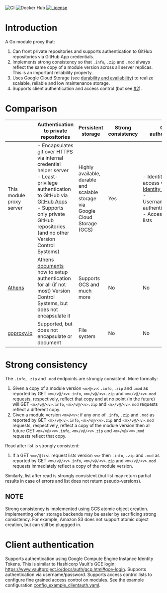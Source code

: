 ![CI](https://github.com/go-mod-proxy/go-mod-proxy/workflows/ci/badge.svg)
![Docker Hub](https://img.shields.io/docker/image-size/jbrekelmans/go-module-proxy?sort=date)
[![License](https://img.shields.io/badge/License-Apache%202.0-yellowgreen.svg)](https://opensource.org/licenses/Apache-2.0)

# Introduction
A Go module proxy that:
1. Can front private repositories and supports authentication to GitHub repositories via GitHub App credentials.
1. Implements strong consistency so that `.info`, `.zip` and `.mod` always reflect the same copy of a module version across all server replicas. This is an important reliability property.
1. Uses Google Cloud Storage (see [durability and availability](https://cloud.google.com/storage/docs/storage-classes)) to realize scalable, reliable and low maintenance storage.
1. Supports client authentication and access control (but see [#2](https://github.com/go-mod-proxy/go-mod-proxy/issues/2)).

# Comparison
| | Authentication to private repositories | Persistent storage | Strong consistency | Client authentication | Community (as of 16 Sep 2020) | Caches sumdb (privacy) |
|---|---|---|---|---|---|---|
| This module proxy server | - Encapsulates git over HTTPS via internal credential helper server<br/>- Least-privilege authentication to GitHub via [GitHub Apps](https://developer.github.com/apps/)<br/>- Supports only private GitHub repositories (and no other Version Control Systems) | Highly available, durable and scalable storage via Google Cloud Storage (GCS) | Yes | - Identity-based access via [Instance Identity JWTs](https://cloud.google.com/compute/docs/instances/verifying-instance-identity)<br/>- Username/password authentication<br/>- Access control lists | [0 stars](https://github.com/go-mod-proxy/go-mod-proxy) | [No, see #1](https://github.com/go-mod-proxy/go-mod-proxy/issues/1) |
| [Athens](https://docs.gomods.io/) | Athens [documents](https://docs.gomods.io/configuration/authentication/) how to setup authentication for all (if not most) Version Control Systems, but does not encapsulate it | Supports GCS and much more | No | No | [3.3k stars](https://github.com/gomods/athens) | No |
| [goproxy.io](https://github.com/goproxyio/goproxy) | Supported, but does not encapsulate or document | File system | No | No | [4.3k stars](https://github.com/goproxyio/goproxy) | - |

# Strong consistency
The `.info`, `.zip` and `.mod` endpoints are strongly consistent. More formally:
1. Given a copy of a module version `<m>@<v>`: `.info`, `.zip` and `.mod` as reported by GET `<m>/v@/<v>.info`, `<m>/v@/<v>.zip` and `<m>/v@/<v>.mod` requests, respectively, reflect that copy and at no point (in the future) will GET `<m>/v@/<v>.info`, `<m>/v@/<v>.zip` and `<m>/v@/<v>.mod` requests reflect a different copy.
2. Given a module version `<m>@<v>`: if any one of `.info`, `.zip` and `.mod` as reported by GET `<m>/v@<v>.info`, `<m>/v@/<v>.zip` and `<m>/v@/<v>.mod` requests, respectively, reflect a copy of the module version then all future GET `<m>/v@/<v>.info`, `<m>/v@/<v>.zip` and `<m>/v@/<v>.mod` requests reflect that copy.

Read after list is strongly consistent:
1. If a GET `<m>/@list` request lists version `<v>` then `.info`, `.zip` and `.mod` as reported by GET `<m>/v@/<v>.info`, `<m>/v@/<v>.zip` and `<m>/v@/<v>.mod` requests immediately reflect a copy of the module version.

Similarly, list after read is strongly consistent (but list may return partial results in case of errors and list does not return pseudo-versions).

## NOTE
Strong consistency is implemented using GCS atomic object creation. Implementing other storage backends may be easier by sacrificing strong consistency. For example, Amazon S3 does not support atomic object creation, but can still be pluggged in.

# Client authentication
Supports authentication using Google Compute Engine Instance Identity Tokens. This is similar to Hashicorp Vault's GCE login: https://www.vaultproject.io/docs/auth/gcp.html#gce-login.
Supports authentication via username/password.
Supports access control lists to configure fine grained access control on modules.
See the example configuration [config_example_clientauth.yaml](config_example_clientauth.yaml).
